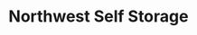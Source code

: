 ---
title: "Northwest Self Storage"
url: /corvallis/northwest-self-storage/
shop: storage rental
---